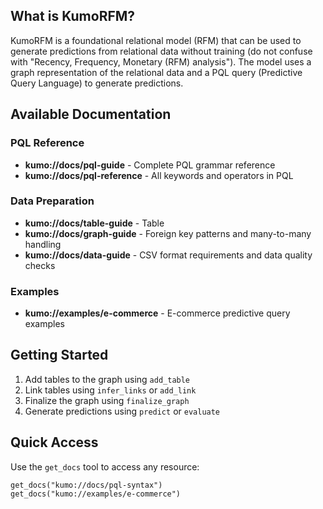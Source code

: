 ## What is KumoRFM?
KumoRFM is a foundational relational model (RFM) that can be used to generate
predictions from relational data without training (do not confuse with "Recency, Frequency, Monetary (RFM) analysis").
The model uses a graph representation of the relational data and a PQL query (Predictive Query Language) to generate predictions.

## Available Documentation

### PQL Reference
- **kumo://docs/pql-guide** - Complete PQL grammar reference
- **kumo://docs/pql-reference** - All keywords and operators in PQL

### Data Preparation
- **kumo://docs/table-guide** - Table
- **kumo://docs/graph-guide** - Foreign key patterns and many-to-many handling
- **kumo://docs/data-guide** - CSV format requirements and data quality checks

### Examples
- **kumo://examples/e-commerce** - E-commerce predictive query examples

## Getting Started
1. Add tables to the graph using `add_table`
2. Link tables using `infer_links` or `add_link`
3. Finalize the graph using `finalize_graph`
4. Generate predictions using `predict` or `evaluate`

## Quick Access
Use the `get_docs` tool to access any resource:
```
get_docs("kumo://docs/pql-syntax")
get_docs("kumo://examples/e-commerce")
